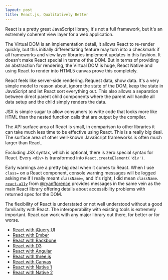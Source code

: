 ```yaml
---
layout: post
title: React.js, Qualitatively Better
---
```


React is a pretty great JavaScript library, it's not a full framework, but it's an extremely coherent view layer for a web application.

The Virtual DOM is an implementation detail, it allows React to re-render quickly, but this initially differentiating feature may turn into a checkmark if all frameworks and view layer libraries implement updates in this fashion. It doesn't make React special in terms of the DOM. But in terms of providing an abstraction for rendering, the Virtual DOM is huge, React Native and using React to render into HTML5 canvas prove this completely.

React feels like server-side rendering. Request data, show data. It's a very simple model to reason about, ignore the state of the DOM, keep the state in JavaScript and let React sort everything out. This also allows a separation between direct parent child components where the parent will handle all data setup and the child simply renders the data.

JSX is simple sugar to allow consumers to write code that looks more like HTML than the nested function calls that are output by the compiler.

The API surface area of React is small, in comparison to other libraries it can take much less time to be effective using React. This is a really big deal. The surface area of other well-known JavaScript frameworks is often much larger than React.

Excluding JSX syntax, which is optional, there is zero special syntax for React. Every `<div>` is transformed into `React.createElement('div')`.

Early warnings are a pretty big deal when it comes to React. When I use `class=` on a React component, console warning messages will be logged asking me if I really meant `className=`, and it's right, I did mean `className`. [`react-a11y`](https://github.com/rackt/react-a11y) from [@ryanflorence](https://twitter.com/ryanflorence) provides messages in the same vein as the main React library offering details about accessibility problems with returned spec for the DOM.

The flexibility of React is understated or not well understood without a good familiarity with React. The interoperability with existing tools is extremely important. React can work with any major library out there, for better or for worse.

  * [React with jQuery UI](https://github.com/ryanflorence/reactconf-2015-HYPE/blob/master/demos/04-dom-lib-interop/app.js)
  * [React with Ember](https://gist.github.com/ryanflorence/3c4597c1e95b3fd3c9e1)
  * [React with Backbone](http://www.thomasboyt.com/2013/12/17/using-reactjs-as-a-backbone-view.html)
  * [React with D3](http://nicolashery.com/integrating-d3js-visualizations-in-a-react-app/)
  * [React with Angular](https://github.com/davidchang/ngReact)
  * [React with three.js](https://github.com/Izzimach/react-three)
  * [React with Canvas](http://engineering.flipboard.com/2015/02/mobile-web/)
  * [React with Native 1](https://www.youtube.com/watch?v=KVZ-P-ZI6W4)
  * [React with Native 2](https://www.youtube.com/watch?v=7rDsRXj9-cU)
